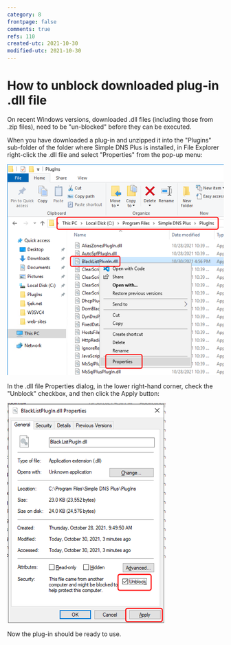 ```yaml
---
category: 8
frontpage: false
comments: true
refs: 110
created-utc: 2021-10-30
modified-utc: 2021-10-30
---
```

# How to unblock downloaded plug-in .dll file

On recent Windows versions, downloaded .dll files (including those from .zip files), need to be "un-blocked" before they can be executed.

When you have downloaded a plug-in and unzipped it into the "Plugins" sub-folder of the folder where Simple DNS Plus is installed, in File Explorer right-click the .dll file and select "Properties" from the pop-up menu:

![](/img/206/1.png)

In the .dll file Properties dialog, in the lower right-hand corner, check the "Unblock" checkbox, and then click the Apply button:

![](/img/206/2.png)

Now the plug-in should be ready to use.